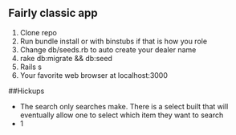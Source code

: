 ## Fairly classic app

1. Clone repo
1. Run bundle install or with binstubs if that is how you role
1. Change db/seeds.rb to auto create your dealer name
1. rake db:migrate && db:seed
1. Rails s
1. Your favorite web browser at localhost:3000

##Hickups

* The search only searches make. There is a select built that will eventually allow one to select which item they want to search
* 1
